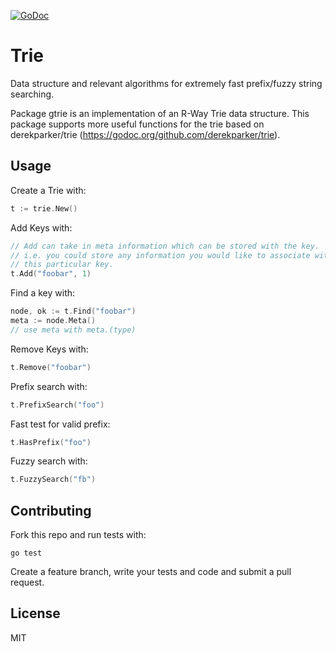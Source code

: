 [![GoDoc](https://godoc.org/github.com/derekparker/trie?status.svg)](https://godoc.org/github.com/neoul/gtrie)

# Trie
Data structure and relevant algorithms for extremely fast prefix/fuzzy string searching.

Package gtrie is an implementation of an R-Way Trie data structure.
This package supports more useful functions for the trie based on
derekparker/trie (https://godoc.org/github.com/derekparker/trie).

## Usage

Create a Trie with:

```Go
t := trie.New()
```

Add Keys with:

```Go
// Add can take in meta information which can be stored with the key.
// i.e. you could store any information you would like to associate with
// this particular key.
t.Add("foobar", 1)
```

Find a key with:

```Go
node, ok := t.Find("foobar")
meta := node.Meta()
// use meta with meta.(type)
```

Remove Keys with:

```Go
t.Remove("foobar")
```

Prefix search with:

```Go
t.PrefixSearch("foo")
```

Fast test for valid prefix:

```Go
t.HasPrefix("foo")
```

Fuzzy search with:

```Go
t.FuzzySearch("fb")
```

## Contributing

Fork this repo and run tests with:

	go test

Create a feature branch, write your tests and code and submit a pull request.

## License
MIT
